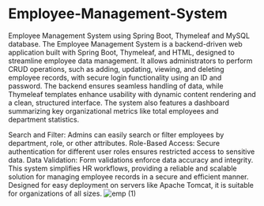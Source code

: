 # Employee-Management-System
Employee Management System using Spring Boot, Thymeleaf and MySQL database.
The Employee Management System is a backend-driven web application built with Spring Boot, Thymeleaf, and HTML, designed to streamline employee data management. It allows administrators to perform CRUD operations, such as adding, updating, viewing, and deleting employee records, with secure login functionality using an ID and password. The backend ensures seamless handling of data, while Thymeleaf templates enhance usability with dynamic content rendering and a clean, structured interface. The system also features a dashboard summarizing key organizational metrics like total employees and department statistics.

Search and Filter: Admins can easily search or filter employees by department, role, or other attributes.
Role-Based Access: Secure authentication for different user roles ensures restricted access to sensitive data.
Data Validation: Form validations enforce data accuracy and integrity.
This system simplifies HR workflows, providing a reliable and scalable solution for managing employee records in a secure and efficient manner. Designed for easy deployment on servers like Apache Tomcat, it is suitable for organizations of all sizes.
![emp (1)](https://github.com/user-attachments/assets/ab4b8879-b877-4e14-8e9e-1a0b7b4aab1f)
